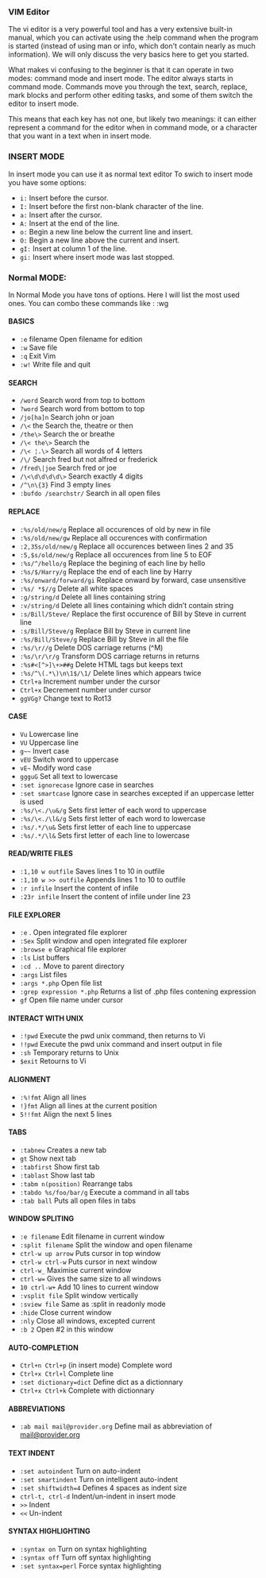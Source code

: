 ### VIM Editor
The vi editor is a very powerful tool and has a very extensive built-in manual, which you can activate using the :help command when the program is started (instead of using man or info, which don't contain nearly as much information). We will only discuss the very basics here to get you started.

What makes vi confusing to the beginner is that it can operate in two modes: command mode and insert mode. The editor always starts in command mode. Commands move you through the text, search, replace, mark blocks and perform other editing tasks, and some of them switch the editor to insert mode.

This means that each key has not one, but likely two meanings: it can either represent a command for the editor when in command mode, or a character that you want in a text when in insert mode.

### INSERT MODE
In insert mode you can use it as normal text editor
To swich to insert mode you have some options:
 +  `i:` Insert before the cursor.
 +  `I:` Insert before the first non-blank character of the line.
 +  `a:` Insert after the cursor.
 +  `A:` Insert at the end of the line.
 +  `o:` Begin a new line below the current line and insert.
 +  `O:` Begin a new line above the current and insert.
 +  `gI:` Insert at column 1 of the line.
 +  `gi:` Insert where insert mode was last stopped.
### Normal MODE:
In Normal Mode you have tons of options. Here I will list the most used ones. You can combo these commands like : :wg
#### BASICS
 + `:e` filename	Open filename for edition
 +  `:w`	Save file
 +  `:q`	Exit Vim
 +  `:w!`	Write file and quit
#### SEARCH
+  `/word`	Search word from top to bottom
+  `?word`	Search word from bottom to top
+  `/jo[ha]n`	Search john or joan
+  `/\<` the	Search the, theatre or then
+  `/the\>`	Search the or breathe
+  `/\< the\>`	Search the
+  `/\< ¦.\>`	Search all words of 4 letters
+  `/\/`	Search fred but not alfred or frederick
+  `/fred\|joe`	Search fred or joe
+  `/\<\d\d\d\d\>`	Search exactly 4 digits
+  `/^\n\{3}`	Find 3 empty lines
+  `:bufdo /searchstr/`	Search in all open files
#### REPLACE
+ `:%s/old/new/g`	Replace all occurences of old by new in file
+ `:%s/old/new/gw`	Replace all occurences with confirmation
+ `:2,35s/old/new/g`	Replace all occurences between lines 2 and 35
+ `:5,$s/old/new/g`	Replace all occurences from line 5 to EOF
+ `:%s/^/hello/g`	Replace the begining of each line by hello
+ `:%s/$/Harry/g`	Replace the end of each line by Harry
+ `:%s/onward/forward/gi`	Replace onward by forward, case unsensitive
+ `:%s/ *$//g`	Delete all white spaces
+ `:g/string/d`	Delete all lines containing string
+ `:v/string/d`	Delete all lines containing which didn’t contain string
+ `:s/Bill/Steve/`	Replace the first occurence of Bill by Steve in current line
+ `:s/Bill/Steve/g`	Replace Bill by Steve in current line
+ `:%s/Bill/Steve/g`	Replace Bill by Steve in all the file
+ `:%s/\r//g`	Delete DOS carriage returns (^M)
+ `:%s/\r/\r/g`	Transform DOS carriage returns in returns
+ `:%s#<[^>]\+>##g`	Delete HTML tags but keeps text
+ `:%s/^\(.*\)\n\1$/\1/`	Delete lines which appears twice
+ `Ctrl+a`	Increment number under the cursor
+ `Ctrl+x`	Decrement number under cursor
+ `ggVGg?`	Change text to Rot13
#### CASE
+ `Vu`	Lowercase line
+ `VU`	Uppercase line
+ `g~~`	Invert case
+ `vEU`	Switch word to uppercase
+ `vE~`	Modify word case
+ `ggguG`	Set all text to lowercase
+ `:set ignorecase`	Ignore case in searches
+ `:set smartcase`	Ignore case in searches excepted if an uppercase letter is used
+ `:%s/\<./\u&/g`	Sets first letter of each word to uppercase
+ `:%s/\<./\l&/g`	Sets first letter of each word to lowercase
+ `:%s/.*/\u&`	Sets first letter of each line to uppercase
+ `:%s/.*/\l&`	Sets first letter of each line to lowercase
#### READ/WRITE FILES
+ `:1,10 w outfile`	Saves lines 1 to 10 in outfile
+ `:1,10 w >> outfile`	Appends lines 1 to 10 to outfile
+ `:r infile`	Insert the content of infile
+ `:23r infile`	Insert the content of infile under line 23
#### FILE EXPLORER
+ `:e` .	Open integrated file explorer
+ `:Sex`	Split window and open integrated file explorer
+ `:browse e`	Graphical file explorer
+ `:ls`	List buffers
+ `:cd ..`	Move to parent directory
+ `:args`	List files
+ `:args *.php`	Open file list
+ `:grep expression *.php`	Returns a list of .php files contening expression
+ `gf`	Open file name under cursor
#### INTERACT WITH UNIX
+ `:!pwd`	Execute the pwd unix command, then returns to Vi
+ `!!pwd`	Execute the pwd unix command and insert output in file
+ `:sh`	Temporary returns to Unix
+ `$exit`	Retourns to Vi
#### ALIGNMENT
+ `:%!fmt`	Align all lines
+ `!}fmt`	Align all lines at the current position
+ `5!!fmt`	Align the next 5 lines
#### TABS
+ `:tabnew`	Creates a new tab
+ `gt`	Show next tab
+ `:tabfirst`	Show first tab
+ `:tablast`	Show last tab
+ `:tabm n(position)`	Rearrange tabs
+ `:tabdo %s/foo/bar/g`	Execute a command in all tabs
+ `:tab ball`	Puts all open files in tabs
#### WINDOW SPLITING
+ `:e filename`	Edit filename in current window
+ `:split filename`	Split the window and open filename
+ `ctrl-w up arrow`	Puts cursor in top window
+ `ctrl-w ctrl-w`	Puts cursor in next window
+ `ctrl-w_`	Maximise current window
+ `ctrl-w=`	Gives the same size to all windows
+ `10 ctrl-w+`	Add 10 lines to current window
+ `:vsplit file`	Split window vertically
+ `:sview file`	Same as :split in readonly mode
+ `:hide`	Close current window
+ `:nly`	Close all windows, excepted current
+ `:b 2`	Open #2 in this window
#### AUTO-COMPLETION
+ `Ctrl+n Ctrl+p` (in insert mode)	Complete word
+ `Ctrl+x Ctrl+l`	Complete line
+ `:set dictionary=dict`	Define dict as a dictionnary
+ `Ctrl+x Ctrl+k`	Complete with dictionnary
#### ABBREVIATIONS
+ `:ab mail mail@provider.org`	Define mail as abbreviation of mail@provider.org
#### TEXT INDENT
+ `:set autoindent`	Turn on auto-indent
+ `:set smartindent`	Turn on intelligent auto-indent
+ `:set shiftwidth=4`	Defines 4 spaces as indent size
+ `ctrl-t, ctrl-d`	Indent/un-indent in insert mode
+ `>>`	Indent
+ `<<`	Un-indent
#### SYNTAX HIGHLIGHTING
+ `:syntax on`	Turn on syntax highlighting
+ `:syntax off`	Turn off syntax highlighting
+ `:set syntax=perl`	Force syntax highlighting